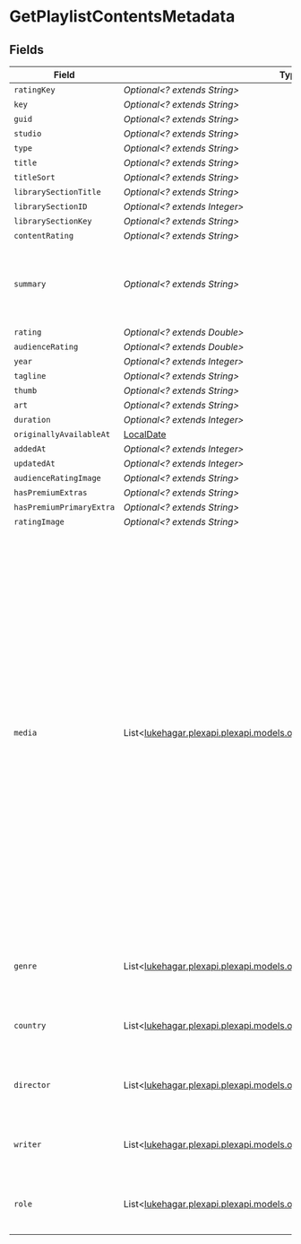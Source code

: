 # GetPlaylistContentsMetadata


## Fields

| Field                                                                                                                                                                                                                                                                                                                                                                                                                                                                                                                                                                                                                                                  | Type                                                                                                                                                                                                                                                                                                                                                                                                                                                                                                                                                                                                                                                   | Required                                                                                                                                                                                                                                                                                                                                                                                                                                                                                                                                                                                                                                               | Description                                                                                                                                                                                                                                                                                                                                                                                                                                                                                                                                                                                                                                            | Example                                                                                                                                                                                                                                                                                                                                                                                                                                                                                                                                                                                                                                                |
| ------------------------------------------------------------------------------------------------------------------------------------------------------------------------------------------------------------------------------------------------------------------------------------------------------------------------------------------------------------------------------------------------------------------------------------------------------------------------------------------------------------------------------------------------------------------------------------------------------------------------------------------------------ | ------------------------------------------------------------------------------------------------------------------------------------------------------------------------------------------------------------------------------------------------------------------------------------------------------------------------------------------------------------------------------------------------------------------------------------------------------------------------------------------------------------------------------------------------------------------------------------------------------------------------------------------------------ | ------------------------------------------------------------------------------------------------------------------------------------------------------------------------------------------------------------------------------------------------------------------------------------------------------------------------------------------------------------------------------------------------------------------------------------------------------------------------------------------------------------------------------------------------------------------------------------------------------------------------------------------------------ | ------------------------------------------------------------------------------------------------------------------------------------------------------------------------------------------------------------------------------------------------------------------------------------------------------------------------------------------------------------------------------------------------------------------------------------------------------------------------------------------------------------------------------------------------------------------------------------------------------------------------------------------------------ | ------------------------------------------------------------------------------------------------------------------------------------------------------------------------------------------------------------------------------------------------------------------------------------------------------------------------------------------------------------------------------------------------------------------------------------------------------------------------------------------------------------------------------------------------------------------------------------------------------------------------------------------------------ |
| `ratingKey`                                                                                                                                                                                                                                                                                                                                                                                                                                                                                                                                                                                                                                            | *Optional<? extends String>*                                                                                                                                                                                                                                                                                                                                                                                                                                                                                                                                                                                                                           | :heavy_minus_sign:                                                                                                                                                                                                                                                                                                                                                                                                                                                                                                                                                                                                                                     | N/A                                                                                                                                                                                                                                                                                                                                                                                                                                                                                                                                                                                                                                                    | 17                                                                                                                                                                                                                                                                                                                                                                                                                                                                                                                                                                                                                                                     |
| `key`                                                                                                                                                                                                                                                                                                                                                                                                                                                                                                                                                                                                                                                  | *Optional<? extends String>*                                                                                                                                                                                                                                                                                                                                                                                                                                                                                                                                                                                                                           | :heavy_minus_sign:                                                                                                                                                                                                                                                                                                                                                                                                                                                                                                                                                                                                                                     | N/A                                                                                                                                                                                                                                                                                                                                                                                                                                                                                                                                                                                                                                                    | /library/metadata/17                                                                                                                                                                                                                                                                                                                                                                                                                                                                                                                                                                                                                                   |
| `guid`                                                                                                                                                                                                                                                                                                                                                                                                                                                                                                                                                                                                                                                 | *Optional<? extends String>*                                                                                                                                                                                                                                                                                                                                                                                                                                                                                                                                                                                                                           | :heavy_minus_sign:                                                                                                                                                                                                                                                                                                                                                                                                                                                                                                                                                                                                                                     | N/A                                                                                                                                                                                                                                                                                                                                                                                                                                                                                                                                                                                                                                                    | plex://movie/5d77683f6f4521001ea9dc53                                                                                                                                                                                                                                                                                                                                                                                                                                                                                                                                                                                                                  |
| `studio`                                                                                                                                                                                                                                                                                                                                                                                                                                                                                                                                                                                                                                               | *Optional<? extends String>*                                                                                                                                                                                                                                                                                                                                                                                                                                                                                                                                                                                                                           | :heavy_minus_sign:                                                                                                                                                                                                                                                                                                                                                                                                                                                                                                                                                                                                                                     | N/A                                                                                                                                                                                                                                                                                                                                                                                                                                                                                                                                                                                                                                                    | Universal Pictures                                                                                                                                                                                                                                                                                                                                                                                                                                                                                                                                                                                                                                     |
| `type`                                                                                                                                                                                                                                                                                                                                                                                                                                                                                                                                                                                                                                                 | *Optional<? extends String>*                                                                                                                                                                                                                                                                                                                                                                                                                                                                                                                                                                                                                           | :heavy_minus_sign:                                                                                                                                                                                                                                                                                                                                                                                                                                                                                                                                                                                                                                     | N/A                                                                                                                                                                                                                                                                                                                                                                                                                                                                                                                                                                                                                                                    | movie                                                                                                                                                                                                                                                                                                                                                                                                                                                                                                                                                                                                                                                  |
| `title`                                                                                                                                                                                                                                                                                                                                                                                                                                                                                                                                                                                                                                                | *Optional<? extends String>*                                                                                                                                                                                                                                                                                                                                                                                                                                                                                                                                                                                                                           | :heavy_minus_sign:                                                                                                                                                                                                                                                                                                                                                                                                                                                                                                                                                                                                                                     | N/A                                                                                                                                                                                                                                                                                                                                                                                                                                                                                                                                                                                                                                                    | Serenity                                                                                                                                                                                                                                                                                                                                                                                                                                                                                                                                                                                                                                               |
| `titleSort`                                                                                                                                                                                                                                                                                                                                                                                                                                                                                                                                                                                                                                            | *Optional<? extends String>*                                                                                                                                                                                                                                                                                                                                                                                                                                                                                                                                                                                                                           | :heavy_minus_sign:                                                                                                                                                                                                                                                                                                                                                                                                                                                                                                                                                                                                                                     | N/A                                                                                                                                                                                                                                                                                                                                                                                                                                                                                                                                                                                                                                                    | Amazing Spider-Man 2                                                                                                                                                                                                                                                                                                                                                                                                                                                                                                                                                                                                                                   |
| `librarySectionTitle`                                                                                                                                                                                                                                                                                                                                                                                                                                                                                                                                                                                                                                  | *Optional<? extends String>*                                                                                                                                                                                                                                                                                                                                                                                                                                                                                                                                                                                                                           | :heavy_minus_sign:                                                                                                                                                                                                                                                                                                                                                                                                                                                                                                                                                                                                                                     | N/A                                                                                                                                                                                                                                                                                                                                                                                                                                                                                                                                                                                                                                                    | Movies                                                                                                                                                                                                                                                                                                                                                                                                                                                                                                                                                                                                                                                 |
| `librarySectionID`                                                                                                                                                                                                                                                                                                                                                                                                                                                                                                                                                                                                                                     | *Optional<? extends Integer>*                                                                                                                                                                                                                                                                                                                                                                                                                                                                                                                                                                                                                          | :heavy_minus_sign:                                                                                                                                                                                                                                                                                                                                                                                                                                                                                                                                                                                                                                     | N/A                                                                                                                                                                                                                                                                                                                                                                                                                                                                                                                                                                                                                                                    | 1                                                                                                                                                                                                                                                                                                                                                                                                                                                                                                                                                                                                                                                      |
| `librarySectionKey`                                                                                                                                                                                                                                                                                                                                                                                                                                                                                                                                                                                                                                    | *Optional<? extends String>*                                                                                                                                                                                                                                                                                                                                                                                                                                                                                                                                                                                                                           | :heavy_minus_sign:                                                                                                                                                                                                                                                                                                                                                                                                                                                                                                                                                                                                                                     | N/A                                                                                                                                                                                                                                                                                                                                                                                                                                                                                                                                                                                                                                                    | /library/sections/1                                                                                                                                                                                                                                                                                                                                                                                                                                                                                                                                                                                                                                    |
| `contentRating`                                                                                                                                                                                                                                                                                                                                                                                                                                                                                                                                                                                                                                        | *Optional<? extends String>*                                                                                                                                                                                                                                                                                                                                                                                                                                                                                                                                                                                                                           | :heavy_minus_sign:                                                                                                                                                                                                                                                                                                                                                                                                                                                                                                                                                                                                                                     | N/A                                                                                                                                                                                                                                                                                                                                                                                                                                                                                                                                                                                                                                                    | PG-13                                                                                                                                                                                                                                                                                                                                                                                                                                                                                                                                                                                                                                                  |
| `summary`                                                                                                                                                                                                                                                                                                                                                                                                                                                                                                                                                                                                                                              | *Optional<? extends String>*                                                                                                                                                                                                                                                                                                                                                                                                                                                                                                                                                                                                                           | :heavy_minus_sign:                                                                                                                                                                                                                                                                                                                                                                                                                                                                                                                                                                                                                                     | N/A                                                                                                                                                                                                                                                                                                                                                                                                                                                                                                                                                                                                                                                    | Serenity continues the story of the TV series it was based upon ("Firefly"). River Tam had a secret - one in which she's not even aware - so dangerous, no one's safe, as an Alliance operative's sent to capture her, and all others are considered irrelevant to his job.                                                                                                                                                                                                                                                                                                                                                                            |
| `rating`                                                                                                                                                                                                                                                                                                                                                                                                                                                                                                                                                                                                                                               | *Optional<? extends Double>*                                                                                                                                                                                                                                                                                                                                                                                                                                                                                                                                                                                                                           | :heavy_minus_sign:                                                                                                                                                                                                                                                                                                                                                                                                                                                                                                                                                                                                                                     | N/A                                                                                                                                                                                                                                                                                                                                                                                                                                                                                                                                                                                                                                                    | 8.2                                                                                                                                                                                                                                                                                                                                                                                                                                                                                                                                                                                                                                                    |
| `audienceRating`                                                                                                                                                                                                                                                                                                                                                                                                                                                                                                                                                                                                                                       | *Optional<? extends Double>*                                                                                                                                                                                                                                                                                                                                                                                                                                                                                                                                                                                                                           | :heavy_minus_sign:                                                                                                                                                                                                                                                                                                                                                                                                                                                                                                                                                                                                                                     | N/A                                                                                                                                                                                                                                                                                                                                                                                                                                                                                                                                                                                                                                                    | 9.1                                                                                                                                                                                                                                                                                                                                                                                                                                                                                                                                                                                                                                                    |
| `year`                                                                                                                                                                                                                                                                                                                                                                                                                                                                                                                                                                                                                                                 | *Optional<? extends Integer>*                                                                                                                                                                                                                                                                                                                                                                                                                                                                                                                                                                                                                          | :heavy_minus_sign:                                                                                                                                                                                                                                                                                                                                                                                                                                                                                                                                                                                                                                     | N/A                                                                                                                                                                                                                                                                                                                                                                                                                                                                                                                                                                                                                                                    | 2005                                                                                                                                                                                                                                                                                                                                                                                                                                                                                                                                                                                                                                                   |
| `tagline`                                                                                                                                                                                                                                                                                                                                                                                                                                                                                                                                                                                                                                              | *Optional<? extends String>*                                                                                                                                                                                                                                                                                                                                                                                                                                                                                                                                                                                                                           | :heavy_minus_sign:                                                                                                                                                                                                                                                                                                                                                                                                                                                                                                                                                                                                                                     | N/A                                                                                                                                                                                                                                                                                                                                                                                                                                                                                                                                                                                                                                                    | They aim to misbehave.                                                                                                                                                                                                                                                                                                                                                                                                                                                                                                                                                                                                                                 |
| `thumb`                                                                                                                                                                                                                                                                                                                                                                                                                                                                                                                                                                                                                                                | *Optional<? extends String>*                                                                                                                                                                                                                                                                                                                                                                                                                                                                                                                                                                                                                           | :heavy_minus_sign:                                                                                                                                                                                                                                                                                                                                                                                                                                                                                                                                                                                                                                     | N/A                                                                                                                                                                                                                                                                                                                                                                                                                                                                                                                                                                                                                                                    | /library/metadata/17/thumb/1705637165                                                                                                                                                                                                                                                                                                                                                                                                                                                                                                                                                                                                                  |
| `art`                                                                                                                                                                                                                                                                                                                                                                                                                                                                                                                                                                                                                                                  | *Optional<? extends String>*                                                                                                                                                                                                                                                                                                                                                                                                                                                                                                                                                                                                                           | :heavy_minus_sign:                                                                                                                                                                                                                                                                                                                                                                                                                                                                                                                                                                                                                                     | N/A                                                                                                                                                                                                                                                                                                                                                                                                                                                                                                                                                                                                                                                    | /library/metadata/17/art/1705637165                                                                                                                                                                                                                                                                                                                                                                                                                                                                                                                                                                                                                    |
| `duration`                                                                                                                                                                                                                                                                                                                                                                                                                                                                                                                                                                                                                                             | *Optional<? extends Integer>*                                                                                                                                                                                                                                                                                                                                                                                                                                                                                                                                                                                                                          | :heavy_minus_sign:                                                                                                                                                                                                                                                                                                                                                                                                                                                                                                                                                                                                                                     | N/A                                                                                                                                                                                                                                                                                                                                                                                                                                                                                                                                                                                                                                                    | 141416                                                                                                                                                                                                                                                                                                                                                                                                                                                                                                                                                                                                                                                 |
| `originallyAvailableAt`                                                                                                                                                                                                                                                                                                                                                                                                                                                                                                                                                                                                                                | [LocalDate](https://docs.oracle.com/javase/8/docs/api/java/time/LocalDate.html)                                                                                                                                                                                                                                                                                                                                                                                                                                                                                                                                                                        | :heavy_minus_sign:                                                                                                                                                                                                                                                                                                                                                                                                                                                                                                                                                                                                                                     | N/A                                                                                                                                                                                                                                                                                                                                                                                                                                                                                                                                                                                                                                                    | 2005-09-29 00:00:00 +0000 UTC                                                                                                                                                                                                                                                                                                                                                                                                                                                                                                                                                                                                                          |
| `addedAt`                                                                                                                                                                                                                                                                                                                                                                                                                                                                                                                                                                                                                                              | *Optional<? extends Integer>*                                                                                                                                                                                                                                                                                                                                                                                                                                                                                                                                                                                                                          | :heavy_minus_sign:                                                                                                                                                                                                                                                                                                                                                                                                                                                                                                                                                                                                                                     | N/A                                                                                                                                                                                                                                                                                                                                                                                                                                                                                                                                                                                                                                                    | 1705637164                                                                                                                                                                                                                                                                                                                                                                                                                                                                                                                                                                                                                                             |
| `updatedAt`                                                                                                                                                                                                                                                                                                                                                                                                                                                                                                                                                                                                                                            | *Optional<? extends Integer>*                                                                                                                                                                                                                                                                                                                                                                                                                                                                                                                                                                                                                          | :heavy_minus_sign:                                                                                                                                                                                                                                                                                                                                                                                                                                                                                                                                                                                                                                     | N/A                                                                                                                                                                                                                                                                                                                                                                                                                                                                                                                                                                                                                                                    | 1705637165                                                                                                                                                                                                                                                                                                                                                                                                                                                                                                                                                                                                                                             |
| `audienceRatingImage`                                                                                                                                                                                                                                                                                                                                                                                                                                                                                                                                                                                                                                  | *Optional<? extends String>*                                                                                                                                                                                                                                                                                                                                                                                                                                                                                                                                                                                                                           | :heavy_minus_sign:                                                                                                                                                                                                                                                                                                                                                                                                                                                                                                                                                                                                                                     | N/A                                                                                                                                                                                                                                                                                                                                                                                                                                                                                                                                                                                                                                                    | rottentomatoes://image.rating.upright                                                                                                                                                                                                                                                                                                                                                                                                                                                                                                                                                                                                                  |
| `hasPremiumExtras`                                                                                                                                                                                                                                                                                                                                                                                                                                                                                                                                                                                                                                     | *Optional<? extends String>*                                                                                                                                                                                                                                                                                                                                                                                                                                                                                                                                                                                                                           | :heavy_minus_sign:                                                                                                                                                                                                                                                                                                                                                                                                                                                                                                                                                                                                                                     | N/A                                                                                                                                                                                                                                                                                                                                                                                                                                                                                                                                                                                                                                                    | 1                                                                                                                                                                                                                                                                                                                                                                                                                                                                                                                                                                                                                                                      |
| `hasPremiumPrimaryExtra`                                                                                                                                                                                                                                                                                                                                                                                                                                                                                                                                                                                                                               | *Optional<? extends String>*                                                                                                                                                                                                                                                                                                                                                                                                                                                                                                                                                                                                                           | :heavy_minus_sign:                                                                                                                                                                                                                                                                                                                                                                                                                                                                                                                                                                                                                                     | N/A                                                                                                                                                                                                                                                                                                                                                                                                                                                                                                                                                                                                                                                    | 1                                                                                                                                                                                                                                                                                                                                                                                                                                                                                                                                                                                                                                                      |
| `ratingImage`                                                                                                                                                                                                                                                                                                                                                                                                                                                                                                                                                                                                                                          | *Optional<? extends String>*                                                                                                                                                                                                                                                                                                                                                                                                                                                                                                                                                                                                                           | :heavy_minus_sign:                                                                                                                                                                                                                                                                                                                                                                                                                                                                                                                                                                                                                                     | N/A                                                                                                                                                                                                                                                                                                                                                                                                                                                                                                                                                                                                                                                    | rottentomatoes://image.rating.ripe                                                                                                                                                                                                                                                                                                                                                                                                                                                                                                                                                                                                                     |
| `media`                                                                                                                                                                                                                                                                                                                                                                                                                                                                                                                                                                                                                                                | List<[lukehagar.plexapi.plexapi.models.operations.GetPlaylistContentsMedia](../../models/operations/GetPlaylistContentsMedia.md)>                                                                                                                                                                                                                                                                                                                                                                                                                                                                                                                      | :heavy_minus_sign:                                                                                                                                                                                                                                                                                                                                                                                                                                                                                                                                                                                                                                     | N/A                                                                                                                                                                                                                                                                                                                                                                                                                                                                                                                                                                                                                                                    | [<br/>{<br/>"id": 15,<br/>"duration": 141416,<br/>"bitrate": 2273,<br/>"width": 1920,<br/>"height": 814,<br/>"aspectRatio": 2.35,<br/>"audioChannels": 2,<br/>"audioCodec": "aac",<br/>"videoCodec": "h264",<br/>"videoResolution": "1080",<br/>"container": "mp4",<br/>"videoFrameRate": "24p",<br/>"optimizedForStreaming": 0,<br/>"audioProfile": "lc",<br/>"has64bitOffsets": false,<br/>"videoProfile": "high",<br/>"Part": [<br/>{<br/>"id": 15,<br/>"key": "/library/parts/15/1705637151/file.mp4",<br/>"duration": 141416,<br/>"file": "/movies/Serenity (2005)/Serenity (2005).mp4",<br/>"size": 40271948,<br/>"audioProfile": "lc",<br/>"container": "mp4",<br/>"has64bitOffsets": false,<br/>"optimizedForStreaming": false,<br/>"videoProfile": "high"<br/>}<br/>]<br/>}<br/>] |
| `genre`                                                                                                                                                                                                                                                                                                                                                                                                                                                                                                                                                                                                                                                | List<[lukehagar.plexapi.plexapi.models.operations.GetPlaylistContentsGenre](../../models/operations/GetPlaylistContentsGenre.md)>                                                                                                                                                                                                                                                                                                                                                                                                                                                                                                                      | :heavy_minus_sign:                                                                                                                                                                                                                                                                                                                                                                                                                                                                                                                                                                                                                                     | N/A                                                                                                                                                                                                                                                                                                                                                                                                                                                                                                                                                                                                                                                    | [<br/>{<br/>"tag": "Action"<br/>}<br/>]                                                                                                                                                                                                                                                                                                                                                                                                                                                                                                                                                                                                                |
| `country`                                                                                                                                                                                                                                                                                                                                                                                                                                                                                                                                                                                                                                              | List<[lukehagar.plexapi.plexapi.models.operations.GetPlaylistContentsCountry](../../models/operations/GetPlaylistContentsCountry.md)>                                                                                                                                                                                                                                                                                                                                                                                                                                                                                                                  | :heavy_minus_sign:                                                                                                                                                                                                                                                                                                                                                                                                                                                                                                                                                                                                                                     | N/A                                                                                                                                                                                                                                                                                                                                                                                                                                                                                                                                                                                                                                                    | [<br/>{<br/>"tag": "United States of America"<br/>}<br/>]                                                                                                                                                                                                                                                                                                                                                                                                                                                                                                                                                                                              |
| `director`                                                                                                                                                                                                                                                                                                                                                                                                                                                                                                                                                                                                                                             | List<[lukehagar.plexapi.plexapi.models.operations.GetPlaylistContentsDirector](../../models/operations/GetPlaylistContentsDirector.md)>                                                                                                                                                                                                                                                                                                                                                                                                                                                                                                                | :heavy_minus_sign:                                                                                                                                                                                                                                                                                                                                                                                                                                                                                                                                                                                                                                     | N/A                                                                                                                                                                                                                                                                                                                                                                                                                                                                                                                                                                                                                                                    | [<br/>{<br/>"tag": "Joss Whedon"<br/>}<br/>]                                                                                                                                                                                                                                                                                                                                                                                                                                                                                                                                                                                                           |
| `writer`                                                                                                                                                                                                                                                                                                                                                                                                                                                                                                                                                                                                                                               | List<[lukehagar.plexapi.plexapi.models.operations.GetPlaylistContentsWriter](../../models/operations/GetPlaylistContentsWriter.md)>                                                                                                                                                                                                                                                                                                                                                                                                                                                                                                                    | :heavy_minus_sign:                                                                                                                                                                                                                                                                                                                                                                                                                                                                                                                                                                                                                                     | N/A                                                                                                                                                                                                                                                                                                                                                                                                                                                                                                                                                                                                                                                    | [<br/>{<br/>"tag": "Joss Whedon"<br/>}<br/>]                                                                                                                                                                                                                                                                                                                                                                                                                                                                                                                                                                                                           |
| `role`                                                                                                                                                                                                                                                                                                                                                                                                                                                                                                                                                                                                                                                 | List<[lukehagar.plexapi.plexapi.models.operations.GetPlaylistContentsRole](../../models/operations/GetPlaylistContentsRole.md)>                                                                                                                                                                                                                                                                                                                                                                                                                                                                                                                        | :heavy_minus_sign:                                                                                                                                                                                                                                                                                                                                                                                                                                                                                                                                                                                                                                     | N/A                                                                                                                                                                                                                                                                                                                                                                                                                                                                                                                                                                                                                                                    | [<br/>{<br/>"tag": "Gina Torres"<br/>}<br/>]                                                                                                                                                                                                                                                                                                                                                                                                                                                                                                                                                                                                           |